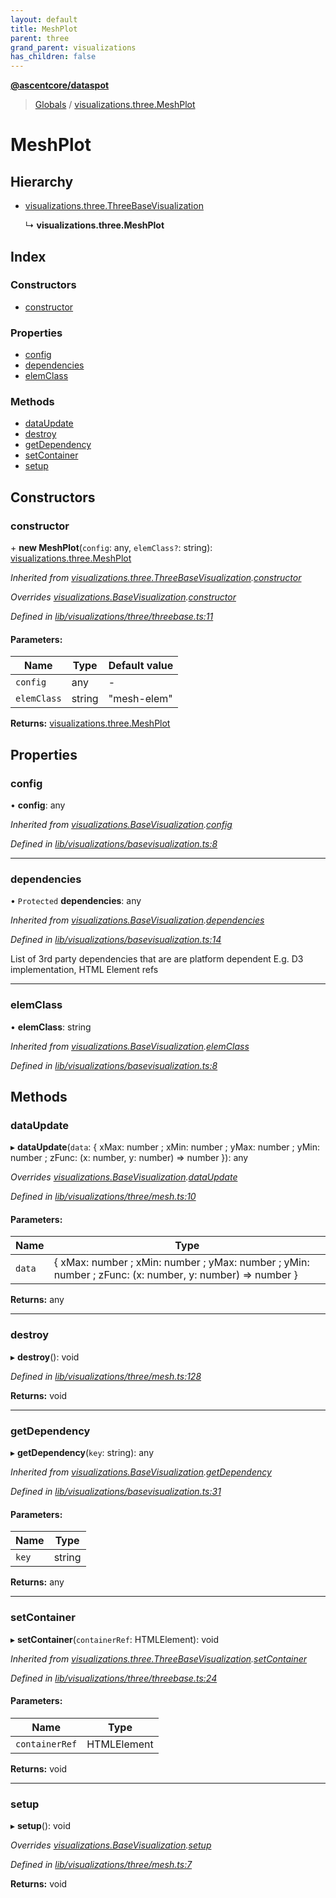 ```yaml
---
layout: default
title: MeshPlot
parent: three
grand_parent: visualizations
has_children: false
---
```


**[@ascentcore/dataspot](../README.md)**

> [Globals](../globals.md) / [visualizations.three.MeshPlot](visualizations_three_meshplot)

# MeshPlot

## Hierarchy

* [visualizations.three.ThreeBaseVisualization](visualizations_three_threebasevisualization)

  ↳ **visualizations.three.MeshPlot**

## Index

### Constructors

* [constructor](visualizations_three_meshplot#constructor)

### Properties

* [config](visualizations_three_meshplot#config)
* [dependencies](visualizations_three_meshplot#dependencies)
* [elemClass](visualizations_three_meshplot#elemclass)

### Methods

* [dataUpdate](visualizations_three_meshplot#dataupdate)
* [destroy](visualizations_three_meshplot#destroy)
* [getDependency](visualizations_three_meshplot#getdependency)
* [setContainer](visualizations_three_meshplot#setcontainer)
* [setup](visualizations_three_meshplot#setup)

## Constructors

### constructor

\+ **new MeshPlot**(`config`: any, `elemClass?`: string): [visualizations.three.MeshPlot](visualizations_three_meshplot)

*Inherited from [visualizations.three.ThreeBaseVisualization](visualizations_three_threebasevisualization).[constructor](visualizations_three_threebasevisualization#constructor)*

*Overrides [visualizations.BaseVisualization](visualizations_basevisualization).[constructor](visualizations_basevisualization#constructor)*

*Defined in [lib/visualizations/three/threebase.ts:11](https://github.com/ascentcore/dataspot/blob/aa42404/lib/visualizations/three/threebase.ts#L11)*

#### Parameters:

Name | Type | Default value |
------ | ------ | ------ |
`config` | any | - |
`elemClass` | string | "mesh-elem" |

**Returns:** [visualizations.three.MeshPlot](visualizations_three_meshplot)

## Properties

### config

•  **config**: any

*Inherited from [visualizations.BaseVisualization](visualizations_basevisualization).[config](visualizations_basevisualization#config)*

*Defined in [lib/visualizations/basevisualization.ts:8](https://github.com/ascentcore/dataspot/blob/aa42404/lib/visualizations/basevisualization.ts#L8)*

___

### dependencies

• `Protected` **dependencies**: any

*Inherited from [visualizations.BaseVisualization](visualizations_basevisualization).[dependencies](visualizations_basevisualization#dependencies)*

*Defined in [lib/visualizations/basevisualization.ts:14](https://github.com/ascentcore/dataspot/blob/aa42404/lib/visualizations/basevisualization.ts#L14)*

List of 3rd party dependencies that are are platform dependent
E.g. D3 implementation, HTML Element refs

___

### elemClass

•  **elemClass**: string

*Inherited from [visualizations.BaseVisualization](visualizations_basevisualization).[elemClass](visualizations_basevisualization#elemclass)*

*Defined in [lib/visualizations/basevisualization.ts:8](https://github.com/ascentcore/dataspot/blob/aa42404/lib/visualizations/basevisualization.ts#L8)*

## Methods

### dataUpdate

▸ **dataUpdate**(`data`: { xMax: number ; xMin: number ; yMax: number ; yMin: number ; zFunc: (x: number, y: number) => number  }): any

*Overrides [visualizations.BaseVisualization](visualizations_basevisualization).[dataUpdate](visualizations_basevisualization#dataupdate)*

*Defined in [lib/visualizations/three/mesh.ts:10](https://github.com/ascentcore/dataspot/blob/aa42404/lib/visualizations/three/mesh.ts#L10)*

#### Parameters:

Name | Type |
------ | ------ |
`data` | { xMax: number ; xMin: number ; yMax: number ; yMin: number ; zFunc: (x: number, y: number) => number  } |

**Returns:** any

___

### destroy

▸ **destroy**(): void

*Defined in [lib/visualizations/three/mesh.ts:128](https://github.com/ascentcore/dataspot/blob/aa42404/lib/visualizations/three/mesh.ts#L128)*

**Returns:** void

___

### getDependency

▸ **getDependency**(`key`: string): any

*Inherited from [visualizations.BaseVisualization](visualizations_basevisualization).[getDependency](visualizations_basevisualization#getdependency)*

*Defined in [lib/visualizations/basevisualization.ts:31](https://github.com/ascentcore/dataspot/blob/aa42404/lib/visualizations/basevisualization.ts#L31)*

#### Parameters:

Name | Type |
------ | ------ |
`key` | string |

**Returns:** any

___

### setContainer

▸ **setContainer**(`containerRef`: HTMLElement): void

*Inherited from [visualizations.three.ThreeBaseVisualization](visualizations_three_threebasevisualization).[setContainer](visualizations_three_threebasevisualization#setcontainer)*

*Defined in [lib/visualizations/three/threebase.ts:24](https://github.com/ascentcore/dataspot/blob/aa42404/lib/visualizations/three/threebase.ts#L24)*

#### Parameters:

Name | Type |
------ | ------ |
`containerRef` | HTMLElement |

**Returns:** void

___

### setup

▸ **setup**(): void

*Overrides [visualizations.BaseVisualization](visualizations_basevisualization).[setup](visualizations_basevisualization#setup)*

*Defined in [lib/visualizations/three/mesh.ts:7](https://github.com/ascentcore/dataspot/blob/aa42404/lib/visualizations/three/mesh.ts#L7)*

**Returns:** void
